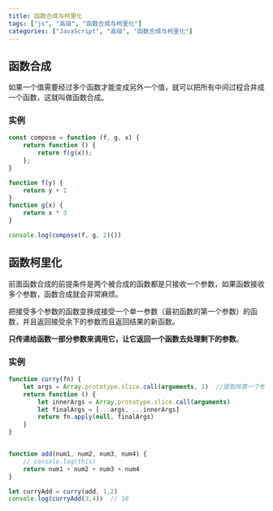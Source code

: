 ```yaml
---
title: 函数合成与柯里化
tags: ["js", "高级", "函数合成与柯里化"]
categories: ["JavaScript", "高级", "函数合成与柯里化"]
---
```


## 函数合成

如果一个值需要经过多个函数才能变成另外一个值，就可以把所有中间过程合并成一个函数，这就叫做函数合成。

### 实例

```js
const compose = function (f, g, x) {
    return function () {
        return f(g(x));
    };
}

function f(y) {
    return y + 1
}
function g(x) {
    return x * 3
}

console.log(compose(f, g, 2)()) 

```

<!--moer-->

## 函数柯里化

前面函数合成的前提条件是两个被合成的函数都是只接收一个参数，如果函数接收多个参数，函数合成就会非常麻烦。

把接受多个参数的函数变换成接受一个单一参数（最初函数的第一个参数）的函数，并且返回接受余下的参数而且返回结果的新函数。

**只传递给函数一部分参数来调用它，让它返回一个函数去处理剩下的参数**。 

### 实例

```js
function curry(fn) {
    let args = Array.prototype.slice.call(arguments, 1)  //提取除第一个参数之外的参数 这里的第一个参数为fn
    return function () {
        let innerArgs = Array.prototype.slice.call(arguments)
        let finalArgs = [...args, ...innerArgs]
        return fn.apply(null, finalArgs)
    }
}


function add(num1, num2, num3, num4) {
    // console.log(this)
    return num1 + num2 + num3 + num4
}

let curryAdd = curry(add, 1,2)
console.log(curryAdd(3,4))  // 10
```



